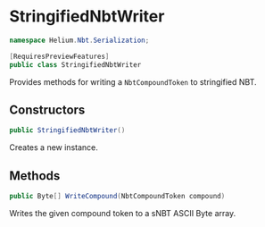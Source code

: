 # StringifiedNbtWriter

~~~cs
namespace Helium.Nbt.Serialization;

[RequiresPreviewFeatures]
public class StringifiedNbtWriter
~~~

Provides methods for writing a `NbtCompoundToken` to stringified NBT.

## Constructors

~~~cs
public StringifiedNbtWriter()
~~~

Creates a new instance.

## Methods

~~~cs
public Byte[] WriteCompound(NbtCompoundToken compound)
~~~

Writes the given compound token to a sNBT ASCII Byte array.